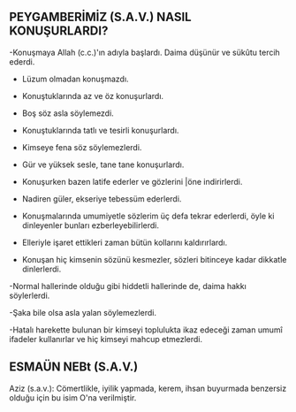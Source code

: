 ## PEYGAMBERİMİZ (S.A.V.) NASIL KONUŞURLARDI?

-Konuşmaya Allah (c.c.)'ın adıyla başlardı. Daima düşünür ve sükûtu tercih ederdi.

- Lüzum olmadan konuşmazdı.

- Konuştuklarında az ve öz konuşurlardı.

- Boş söz asla söylemezdi.

- Konuştuklarında tatlı ve tesirli konuşurlardı.

- Kimseye fena söz söylemezlerdi.

- Gür ve yüksek sesle, tane tane konuşurlardı.

- Konuşurken bazen latife ederler ve gözlerini |öne indirirlerdi.

-  Nadiren güler, ekseriye tebessüm ederlerdi.

-  Konuşmalarında umumiyetle sözlerim üç defa tekrar ederlerdi, öyle ki dinleyenler bunları ezberleyebilirlerdi.

-  Elleriyle işaret ettikleri zaman bütün kollarını kaldırırlardı.

-  Konuşan hiç kimsenin sözünü kesmezler, söz­leri bitinceye kadar dikkatle dinlerlerdi.

-Normal hallerinde olduğu gibi hiddetli hallerinde de, daima hakkı söylerlerdi.

-Şaka bile olsa asla yalan söylemezlerdi.

-Hatalı harekette bulunan bir kimseyi toplu­lukta ikaz edeceği zaman umumî ifadeler kullanırlar ve hiç kimseyi mahcup etmezlerdi.

## ESMAÜN NEBt (S.A.V.)

Aziz (s.a.v.): Cömertlikle, iyilik yapmada, kerem, ihsan buyurmada benzersiz olduğu için bu isim O'na verilmiştir.
